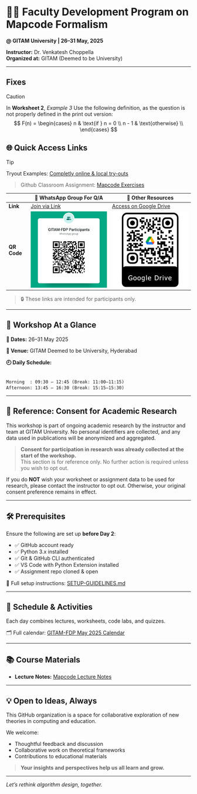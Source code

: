 
# 👨‍🏫 Faculty Development Program on Mapcode Formalism  
**@ GITAM University | 26–31 May, 2025**

<!-- ![Optional Banner](https://github.com/algodynamics-teaching/.github/raw/main/assets/banner.jpg) -->

**Instructor:** Dr. Venkatesh Choppella  
**Organized at:** GITAM (Deemed to be University)

---

## Fixes

> [!CAUTION]
> In **Worksheet 2**, _Example 3_
> Use the following definition, as the question is not properly defined in the print out version:
> $$
>     F(n) = \begin{cases}
>    n & \text{if } n = 0 \\
>    n - 1 & \text{otherwise} \\
>    \end{cases}
> $$


## 🌐 Quick Access Links

> [!TIP]
> Tryout Examples: [Completly online & local try-outs](https://algodynamics-teaching.github.io/exercise-on-web/lab/index.html)

> Github Classroom Assignment: [Mapcode Exercises](https://classroom.github.com/a/eJfmm8iE)

|                | 📱 WhatsApp Group For Q/A                                                                               | 📁 Other Resources                                                                                                                        |
|----------------|--------------------------------------------------------------------------------------------------------------------------|-------------------------------------------------------------------------------------------------------------------------------------------|
| **Link**       | [Join via Link](https://chat.whatsapp.com/H7jGAGg83Ci0EJxFqGsnAI)                                                        | [Access on Google Drive](https://drive.google.com/drive/folders/1d-edAeLWzPGz0nRxBU1ZHY5lDQRJm-T8?usp=sharing)                           |
| **QR Code**    | <img src="https://github.com/algodynamics-teaching/.github/blob/main/assets/whatsapp-participants-qr.jpg?raw=true" alt="Whatsapp QR" style="max-height: 400px;"/>                                       | <img src="https://github.com/algodynamics-teaching/.github/blob/main/assets/google-drive-qr.png?raw=true" alt="Drive QR" style="max-height: 400px;"/>                                                                   |
> 🔒 These links are intended for participants only.


---

## 🧭 Workshop At a Glance

**📅 Dates:** 26–31 May 2025

**📍 Venue:** GITAM Deemed to be University, Hyderabad

**🕘 Daily Schedule:**
```

Morning  : 09:30 – 12:45 (Break: 11:00–11:15)
Afternoon: 13:45 – 16:30 (Break: 15:15–15:30)

```

---

## 📝 Reference: Consent for Academic Research

This workshop is part of ongoing academic research by the instructor and team at GITAM University. No personal identifiers are collected, and any data used in publications will be anonymized and aggregated.

> **Consent for participation in research was already collected at the start of the workshop.**  
> This section is for reference only. No further action is required unless you wish to opt out.

If you do **NOT** wish your worksheet or assignment data to be used for research, please contact the instructor to opt out. Otherwise, your original consent preference remains in effect.

---

## 🛠 Prerequisites

Ensure the following are set up **before Day 2**:

- ✅ GitHub account ready
- ✅ Python 3.x installed
- ✅ Git & GitHub CLI authenticated
- ✅ VS Code with Python Extension installed
- ✅ Assignment repo cloned & open

📄 Full setup instructions: [SETUP-GUIDELINES.md](https://github.com/algodynamics-teaching/.github/blob/main/SETUP-GUIDELINES.md)

---

## 🧪 Schedule & Activities

Each day combines lectures, worksheets, code labs, and quizzes.

🗂️ Full calendar: [GITAM-FDP May 2025 Calendar](https://docs.google.com/spreadsheets/d/1xSrrYiOOqtzRV0S22pWsUqcUYSoscobBU9CgRXnDNpc/edit?usp=sharing)

---

## 📚 Course Materials
- **Lecture Notes:** [Mapcode Lecture Notes](https://drive.google.com/drive/folders/1d-edAeLWzPGz0nRxBU1ZHY5lDQRJm-T8?usp=sharing)

---

## 💡 Open to Ideas, Always

This GitHub organization is a space for collaborative exploration of new theories in computing and education.

We welcome:

- Thoughtful feedback and discussion
- Collaborative work on theoretical frameworks
- Contributions to educational materials

> **Your insights and perspectives help us all learn and grow.**

---

_Let’s rethink algorithm design, together._
